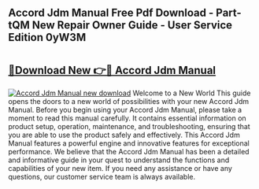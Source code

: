 ## Accord Jdm Manual Free Pdf Download - Part-tQM New Repair Owner Guide - User Service Edition 0yW3M

# <h2><a href="http://bc48284.oget.top/?id=Accord+Jdm+Manual">🔗Download New 👉🔴 Accord Jdm Manual</a></h2>

[![Accord Jdm Manual new download](https://i.imgur.com/5g1atiW.png)](http://bc48284.oget.top/?id=Accord+Jdm+Manual)
Welcome to a New World This guide opens the doors to a new world of possibilities with your new Accord Jdm Manual. Before you begin using your Accord Jdm Manual, please take a moment to read this manual carefully. It contains essential information on product setup, operation, maintenance, and troubleshooting, ensuring that you are able to use the product safely and effectively. This Accord Jdm Manual features a powerful engine and innovative features for exceptional performance. We believe that the Accord Jdm Manual has been a detailed and informative guide in your quest to understand the functions and capabilities of your new item. If you need any assistance or have any questions, our customer service team is always available.
